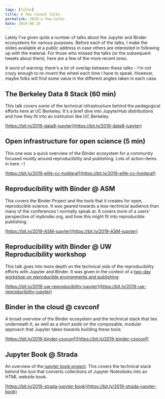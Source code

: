 ```yaml
---
tags: [talks]
title: A few recent talks
permalink: 2019-a-few-talks
date: 2019-06-25
---
```


Lately I've given quite a number of talks about the Jupyter and Binder
ecosystems for various purposes. Before each of the talks, I make the
slides available at a public address in case others are interested in
following up with the material. For those who missed the talks (or the
subsequent tweets about them), here are a few of the more recent ones.

A word of warning: there's a lot of overlap between these talks - I'm not
crazy enough to re-invent the wheel each time I have to speak. However, maybe
folks will find some value in the different angles taken in each case.

## The Berkeley Data 8 Stack (60 min)

This talk covers some of the technical infrastructure behind the pedagogical
efforts here at UC Berkeley. It's a brief dive into JupyterHub distributions
and how they fit into an institution like UC Berkeley.

[https://bit.ly/2019-data8-jupyter](https://bit.ly/2019-data8-jupyter)

## Open infrastructure for open science (5 min)

This one was a quick overview of the Binder ecosystem for a community focused
mostly around reproducibility and publishing. Lots of action-items in here :-)

[https://bit.ly/2019-elife-cc-holdgraf](https://bit.ly/2019-elife-cc-holdgraf)

## Reproducibility with Binder @ ASM

This covers the Binder Project and the tools that it creates for open, reproducible
science. It was geared towards a less-technical audience than many of the
conferences I normally speak at. It covers more of a users' perspective of mybinder.org,
and how this might fit into reproducible publishing.

[https://bit.ly/2019-ASM-jupyter](https://bit.ly/2019-ASM-jupyter)

## Reproducibility with Binder @ UW Reproducibility workshop

This talk goes into more depth on the technical side of the reproducibility efforts
with Jupyter and Binder. It was given in the context of a [two-day workshop on
reproducible environments and publishing](https://escience.washington.edu/writing-reproducible-executable-scientific-papers-with-r-python-a-hands-on-workshop/).


[https://bit.ly/2019-uw-reproducibility-jupyter](https://bit.ly/2019-uw-reproducibility-jupyter)

## Binder in the cloud @ csvconf

A broad overview of the Binder ecosystem and the technical stack that lies
underneath it, as well as a short aside on the composable, modular approach
that Jupyter takes towards building these tools

[https://bit.ly/2019-binder-csvconf](https://bit.ly/2019-binder-csvconf)

## Jupyter Book @ Strada

An overview of the [jupyter book project](https://jupyter.org/jupyter-book). This
covers the technical stack behind the tool that converts collections of
Jupyter Noteoboks into an HTML website book.

[https://bit.ly/2019-strada-jupyter-book](https://bit.ly/2019-strada-jupyter-book)